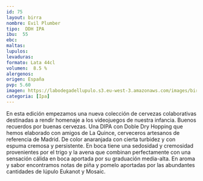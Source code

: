 ```yaml
--- 
id: 75
layout: birra
nombre: Evil Plumber
tipo:  DDH IPA
ibu:  55
ebc:
maltas:  
lupulos: 
levaduras: 
formato: Lata 44cl
volumen:  8.5 %
alergenos: 
origen: España
pvp: 5.60
imagen: https://labodegadellupulo.s3.eu-west-3.amazonaws.com/images/birras/evilplumber.jpg
categoria: [Ipa]
---
```

En esta edición empezamos una nueva colección de cervezas colaborativas destinadas a rendir homenaje a los videojuegos de nuestra infancia. Buenos recuerdos por buenas cervezas.
Una DIPA con Doble Dry Hopping que hemos elaborado con amigos de La Quince, cerveceros artesanos de referencia de Madrid. De color anaranjada con cierta turbidez y con espuma cremosa y persistente. En boca tiene una sedosidad y cremosidad provenientes por el trigo y la avena que combinan perfectamente con una sensación cálida en boca aportada por su graduación media-alta. En aroma y sabor encontramos notas de piña y pomelo aportadas por las abundantes cantidades de lúpulo Eukanot y Mosaic.















